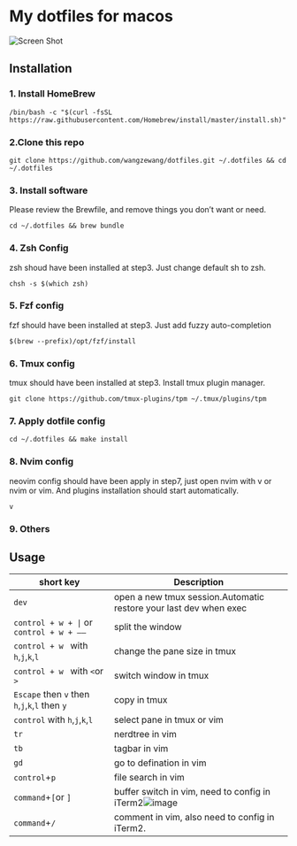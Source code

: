 # My dotfiles for macos

![Screen Shot](https://user-images.githubusercontent.com/16834522/80339982-5885fc00-8892-11ea-9212-6543c07ec7c2.png)

## Installation

### 1. Install HomeBrew

```
/bin/bash -c "$(curl -fsSL https://raw.githubusercontent.com/Homebrew/install/master/install.sh)"
```

### 2.Clone this repo

```
git clone https://github.com/wangzewang/dotfiles.git ~/.dotfiles && cd ~/.dotfiles
```

### 3. Install software

Please review the Brewfile, and remove things you don’t want or need.

```
cd ~/.dotfiles && brew bundle
```

### 4. Zsh Config

zsh shoud have been installed at step3. Just change default sh to zsh.

```
chsh -s $(which zsh)
```

### 5. Fzf config

fzf should have been installed at step3. Just add fuzzy auto-completion

```
$(brew --prefix)/opt/fzf/install
```
### 6. Tmux config

tmux should have been installed at step3. Install tmux plugin manager.

```
git clone https://github.com/tmux-plugins/tpm ~/.tmux/plugins/tpm
```

### 7. Apply dotfile config

```
cd ~/.dotfiles && make install
```

### 8. Nvim config

neovim config should have been apply in step7, just open nvim with v or nvim or vim. And plugins installation should start automatically.

```
v
```

### 9. Others


## Usage

| short key | Description |
| --- | ----------- |
| ```dev``` | open a new tmux session.Automatic restore your last dev when exec |
|```control + w + \|``` or ```control + w + ——``` | split the window |
|```control + w ``` with ```h```,```j```,```k```,```l``` | change the pane size in tmux|
|```control + w ``` with ```<```or ```>```| switch window in tmux|
|```Escape``` then ```v``` then ```h```,```j```,```k```,```l``` then ```y``` | copy in tmux|
|```control``` with ```h```,```j```,```k```,```l```| select pane in tmux or vim |
|```tr```| nerdtree in vim|
|```tb```| tagbar in vim|
|```gd```| go to defination in vim| 
|```control```+```p```| file search in vim|
|```command```+```[```or ```]```| buffer switch in vim, need to config in iTerm2![image](https://user-images.githubusercontent.com/16834522/80665402-fc0e2100-8acb-11ea-8689-0631b463a31f.png)
|```command```+```/```| comment in vim, also need to config in iTerm2.|







